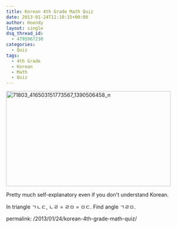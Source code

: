 ```yaml
---
title: Korean 4th Grade Math Quiz
date: 2013-01-24T11:10:15+00:00
author: Hoondy
layout: single
dsq_thread_id:
  - 4795967230
categories:
  - Quiz
tags:
  - 4th Grade
  - Korean
  - Math
  - Quiz
---
```


<a href="http://hoondy.com/2013/01/24/korean-4th-grade-math-quiz/71803_416503151773567_1390506458_n/" rel="attachment wp-att-398"><img class="aligncenter  wp-image-398" alt="71803_416503151773567_1390506458_n" src="http://hoondy.com/wp-content/uploads/2013/01/71803_416503151773567_1390506458_n.jpg" width="446" height="258" srcset="http://hoondy.com/wp-content/uploads/2013/01/71803_416503151773567_1390506458_n-300x173.jpg 300w, http://hoondy.com/wp-content/uploads/2013/01/71803_416503151773567_1390506458_n.jpg 619w" sizes="(max-width: 446px) 100vw, 446px" /></a>

<p>

Pretty much self-explanatory even if you don't understand Korean.

In triangle ㄱㄴㄷ, ㄴㄹ = ㄹㅁ = ㅁㄷ. Find angle ㄱㄹㅁ.

<p>

permalink: /2013/01/24/korean-4th-grade-math-quiz/
